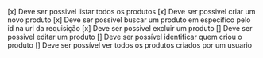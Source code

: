 [x] Deve ser possivel listar todos os produtos
[x] Deve ser possivel criar um novo produto
[x] Deve ser possivel buscar um produto em especifico pelo id na url da requisição
[x] Deve ser possivel excluir um produto
[] Deve ser possivel editar um produto
[] Deve ser possível identificar quem criou o produto
[] Deve ser possível ver todos os produtos criados por um usuario